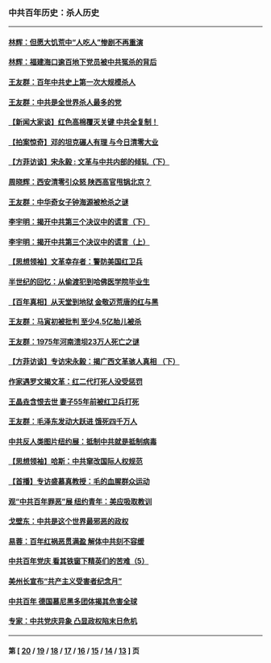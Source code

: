 ### 中共百年历史：杀人历史
---
#### [林辉：但愿大饥荒中“人吃人”惨剧不再重演](../../pages/nf1176106/n14020531.md?06260430) 
#### [林辉：福建海口逾百地下党员被中共冤杀的背后](../../pages/nf1176106/n13878946.md?06260430) 
#### [王友群：百年中共史上第一次大规模杀人](../../pages/nf1176106/n13863785.md?06260430) 
#### [王友群：中共是全世界杀人最多的党](../../pages/nf1176106/n13860689.md?06260430) 
#### [【新闻大家谈】红色高棉覆灭关键 中共全复制！](../../pages/nf1176106/n13850222.md?06260430) 
#### [【拍案惊奇】邓的坦克碾人有理 与今日清零大业](../../pages/nf1176106/n13729574.md?06260430) 
#### [【方菲访谈】宋永毅 : 文革与中共内部的倾轧（下）](../../pages/nf1176106/n13486836.md?06260430) 
#### [周晓辉：西安清零引众怒 陕西高官甩锅北京？](../../pages/nf1176106/n13484627.md?06260430) 
#### [王友群：中华奇女子钟海源被枪杀之谜](../../pages/nf1176106/n13430555.md?06260430) 
#### [李宇明：揭开中共第三个决议中的谎言（下）](../../pages/nf1176106/n13389389.md?06260430) 
#### [李宇明：揭开中共第三个决议中的谎言（上）](../../pages/nf1176106/n13388697.md?06260430) 
#### [【思想领袖】文革幸存者：警防美国红卫兵](../../pages/nf1176106/n13339289.md?06260430) 
#### [半世纪的回忆：从偷渡犯到哈佛医学院毕业生](../../pages/nf1176106/n13345328.md?06260430) 
#### [【百年真相】从天堂到地狱 金敬迈荒唐的红与黑](../../pages/nf1176106/n13336995.md?06260430) 
#### [王友群：马寅初被批判 至少4.5亿胎儿被杀](../../pages/nf1176106/n13260313.md?06260430) 
#### [王友群：1975年河南溃坝23万人死亡之谜](../../pages/nf1176106/n13231576.md?06260430) 
#### [【方菲访谈】专访宋永毅：揭广西文革骇人真相 （下）](../../pages/nf1176106/n13209074.md?06260430) 
#### [作家遇罗文揭文革：红二代打死人没受惩罚](../../pages/nf1176106/n13205254.md?06260430) 
#### [王晶垚含恨去世 妻子55年前被红卫兵打死](../../pages/nf1176106/n13203590.md?06260430) 
#### [王友群：毛泽东发动大跃进 饿死四千万人](../../pages/nf1176106/n13177158.md?06260430) 
#### [中共反人类图片纽约展：抵制中共就是抵制病毒](../../pages/nf1176106/n13115371.md?06260430) 
#### [【思想领袖】哈斯：中共窜改国际人权规范](../../pages/nf1176106/n13053647.md?06260430) 
#### [【首播】专访盛慕真教授：毛的血腥群众运动](../../pages/nf1176106/n13091782.md?06260430) 
#### [观“中共百年罪恶”展 纽约青年：美应吸取教训](../../pages/nf1176106/n13085246.md?06260430) 
#### [戈壁东：中共是这个世界最邪恶的政权](../../pages/nf1176106/n13085641.md?06260430) 
#### [易蓉：百年红祸恶贯满盈 解体中共刻不容缓](../../pages/nf1176106/n13084455.md?06260430) 
#### [中共百年党庆 看其铁窗下精英们的苦难（5）](../../pages/nf1176106/n13076766.md?06260430) 
#### [美州长宣布“共产主义受害者纪念月”](../../pages/nf1176106/n13074024.md?06260430) 
#### [中共百年 德国慕尼黑多团体揭其危害全球](../../pages/nf1176106/n13068873.md?06260430) 
#### [专家：中共党庆异象 凸显政权陷末日危机](../../pages/nf1176106/n13067084.md?06260430) 

---
#### 第 [ [20](./20.md?06260430) / [19](./19.md?06260430) / [18](./18.md?06260430) / [17](./17.md?06260430) / [16](./16.md?06260430) / [15](./15.md?06260430) / [14](./14.md?06260430) / [13](./13.md?06260430) ] 页
